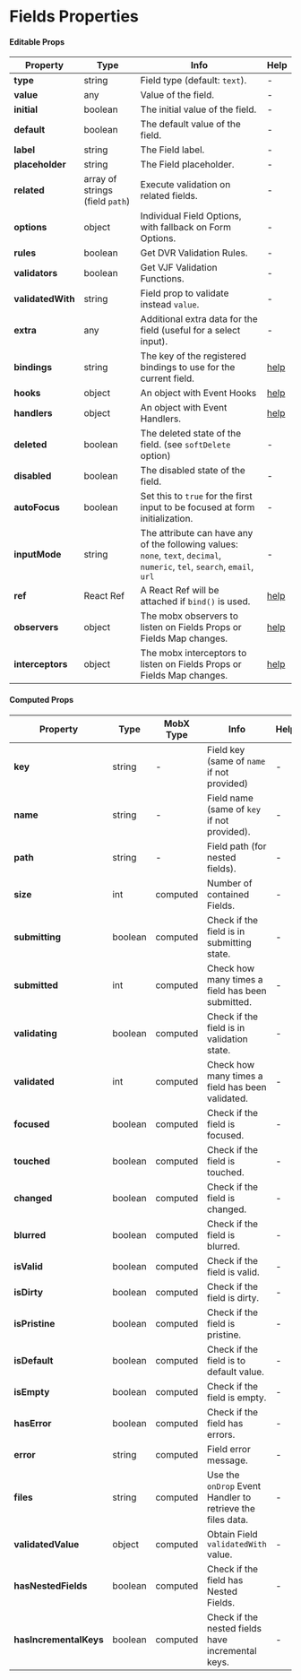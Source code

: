 # Fields Properties

#### Editable Props
| Property | Type | Info | Help |
|---|---|---|---|
| **type** | string | Field type (default: `text`). | - |
| **value** | any | Value of the field. | - |
| **initial** | boolean | The initial value of the field. | - |
| **default** | boolean | The default value of the field. | - |
| **label** | string | The Field label. | - |
| **placeholder** | string | The Field placeholder. | - |
| **related** | array of strings (field `path`) | Execute validation on related fields. | - |
| **options** | object | Individual Field Options, with fallback on Form Options. | - |
| **rules** | boolean | Get DVR Validation Rules. | - |
| **validators** | boolean | Get VJF Validation Functions. | - |
| **validatedWith** | string | Field prop to validate instead `value`. | - |
| **extra** | any | Additional extra data for the field (useful for a select input). | - |
| **bindings** | string | The key of the registered bindings to use for the current field. | [help](../bindings/README.md) |
| **hooks** | object | An object with Event Hooks | [help](../events/event-hooks.html) |
| **handlers** | object | An object with Event Handlers. | [help](../events/event-handlers.html) |
| **deleted** | boolean | The deleted state of the field. (see `softDelete` option) | - |
| **disabled** | boolean | The disabled state of the field. | - |
| **autoFocus** | boolean | Set this to `true` for the first input to be focused at form initialization. | - |
| **inputMode** | string | The attribute can have any of the following values: `none`, `text`, `decimal`, `numeric`, `tel`, `search`, `email`, `url` | - |
| **ref** | React Ref | A React Ref will be attached if `bind()` is used. | [help](../bindings/README.md) |
| **observers** | object | The mobx observers to listen on Fields Props or Fields Map changes. | [help](../extra/mobx-events.md#using-observers--interceptors-objects) |
| **interceptors** | object | The mobx interceptors to listen on Fields Props or Fields Map changes. | [help](../extra/mobx-events.md#using-observers--interceptors-objects) |


#### Computed Props
| Property | Type | MobX Type | Info | Help |
|---|---|---|---|---|
| **key** | string | - | Field key (same of `name` if not provided) | - |
| **name** | string | - | Field name (same of `key` if not provided). | - |
| **path** | string | - | Field path (for nested fields). | - |
| **size** | int | computed | Number of contained Fields. | - |
| **submitting** | boolean | computed | Check if the field is in submitting state. | - |
| **submitted** | int | computed | Check how many times a field has been submitted. | - |
| **validating** | boolean | computed | Check if the field is in validation state. | - |
| **validated** | int | computed | Check how many times a field has been validated. | - |
| **focused** | boolean | computed | Check if the field is focused. | - |
| **touched** | boolean | computed | Check if the field is touched. | - |
| **changed** | boolean | computed | Check if the field is changed. | - |
| **blurred** | boolean | computed | Check if the field is blurred. | - |
| **isValid** | boolean | computed | Check if the field is valid. | - |
| **isDirty** | boolean | computed | Check if the field is dirty. | - |
| **isPristine** | boolean | computed | Check if the field is pristine. | - |
| **isDefault** | boolean | computed | Check if the field is to default value. | - |
| **isEmpty** | boolean | computed | Check if the field is empty. | - |
| **hasError** | boolean | computed | Check if the field has errors. | - |
| **error** | string | computed | Field error message. | - |
| **files** | string | computed | Use the `onDrop` Event Handler to retrieve the files data. | - |
| **validatedValue** | object | computed | Obtain Field `validatedWith` value. | - |
| **hasNestedFields** | boolean | computed | Check if the field has Nested Fields. | - |
| **hasIncrementalKeys** | boolean | computed | Check if the nested fields have incremental keys. | - |

